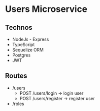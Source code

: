 # Users Microservice


## Technos
- NodeJs - Express
- TypeScript
- Sequelize ORM 
- Postgres
- JWT

## Routes
- /users
    - POST /users/login -> login user
    - POST /users/register -> register user
- /roles
    